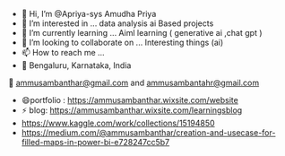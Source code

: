 - 👋 Hi, I’m @Apriya-sys
  Amudha Priya 
- 👀 I’m interested in ...
 data analysis ai Based projects 
- 🌱 I’m currently learning ...
  Aiml learning ( generative ai ,chat gpt )
- 💞️ I’m looking to collaborate on ...
 Interesting things (ai)
- 📫 How to reach me ...
-  📍 Bengaluru, Karnataka, India
  
📧 ammusambanthar@gmail.com and ammusambantahr@gmail.com
  
- 😄portfolio : https://ammusambanthar.wixsite.com/website
- ⚡ blog: https://ammusambanthar.wixsite.com/learningsblog
- https://www.kaggle.com/work/collections/15194850
- https://medium.com/@ammusambanthar/creation-and-usecase-for-filled-maps-in-power-bi-e728247cc5b7
<!---
Apriya-sys/Apriya-sys is a ✨ special ✨ repository because its `README.md` (this file) appears on your GitHub profile.
You can click the Preview link to take a look at your changes.
--->
